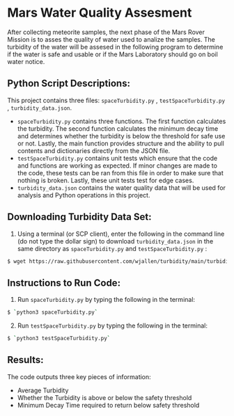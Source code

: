 # Mars Water Quality Assesment
After collecting meteorite samples, the next phase of the Mars Rover Mission is to asses the quality of water used to analize the samples. The turbidity of the water will be assesed in the following program to determine if the water is safe and usable or if the Mars Laboratory should go on boil water notice.



## Python Script Descriptions:
This project contains three files: `spaceTurbidity.py` , `testSpaceTurbidity.py` , `turbidity_data.json`.
- `spaceTurbidity.py` contains three functions. The first function calculates the turbidity. The second function calculates the minimum decay time and determines whether the turbidity is below the threshold for safe use or not. Lastly, the main function provides structure and the ability to pull contents and dictionaries directly from the JSON file.
- `testSpaceTurbidity.py` contains unit tests which ensure that the code and functions are working as expected. If minor changes are made to the code, these tests can be ran from this file in order to make sure that nothing is broken. Lastly, these unit tests test for edge cases.
- `turbidity_data.json` contains the water quality data that will be used for analysis and Python operations in this project.

## Downloading Turbidity Data Set:
1) Using a terminal (or SCP client), enter the following in the command line (do not type the dollar sign) to download `turbidity_data.json` in the same directory as `spaceTurbidity.py` and `testSpaceTurbidity.py` :

```bash
$ wget https://raw.githubusercontent.com/wjallen/turbidity/main/turbidity_data.json
```

## Instructions to Run Code:
1. Run `spaceTurbidity.py` by typing the following in the terminal:
```bash
$ `python3 spaceTurbidity.py`
```  
2. Run `testSpaceTurbidity.py` by typing the following in the terminal: 
```bash
$ `python3 testSpaceTurbidity.py`
``` 

## Results:
The code outputs three key pieces of information:
- Average Turbidity
- Whether the Turbidity is above or below the safety threshold
- Minimum Decay Time required to return below safety threshold
